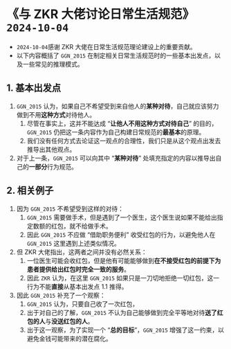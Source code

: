 # 《与 ZKR 大佬讨论日常生活规范》`2024-10-04`

- `2024-10-04`感谢 ZKR 大佬在日常生活规范理论建设上的重要贡献。
- 以下内容概括了 `GGN_2015` 在制定相关日常生活规范时的一些基本出发点，以及一些常见的推理模式。

## 1. 基本出发点

1. `GGN_2015` 认为，如果自己不希望受到来自他人的**某种对待**，自己就应该努力做到不用**这种方式**对待他人。
   1. 尽管在事实上，这并不能达成 “**让他人不用这种方式对待自己**” 的目的，`GGN_2015` 仍把这一条内容作为自己构建日常规范的**最基本**的原理。
   2. 我们没有任何方式去论证这一观点的合理性，我们只是从这个观点出发去推导出其他观点。
2. 对于上一条，`GGN_2015` 可以向其中 “**某种对待**” 处填充指定的内容以推导出自己的**一部分**行为规范。

## 2. 相关例子

1. 因为 `GGN_2015` 不希望受到这样的对待：
   1. `GGN_2015` 需要做手术，但是遇到了一个医生，这个医生说如果不能给出指定数额的红包，就不给做手术。
   2. 因此 `GGN_2015` 不应做 “借助职务便利” 收受红包的行为，以避免他人在 `GGN_2015` 这里遇到上述类似情况。
2. 但 ZKR 大佬指出，这两者之间并没有必然关系：
   1. 一位医生可能会收红包，但是他有可能能够做到**在不接受红包的前提下为患者提供给出红包时完全一致的服务**。
   2. 因此 `ZKR` 认为，在这里 `GGN_2015` 如果只是一刀切地拒绝一切红包，这一行为不能**直接**从基本出发点 1.1 推得。
3. 因此 `GGN_2015` 补充了一个观察：
   1. `GGN_2015` 认为，只要自己收了一次红包，
   2. 出于对自己的了解，`GGN_2015` 不认为自己能够做到完全平等地对待**送了红包的人**与**没送红包的人**。
   3. 出于这一观察，为了实现一个 “**总的目标**”，`GGN_2015` 增强了这一约束，以避免金钱可能带来的潜在腐化。

